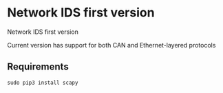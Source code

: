 # Network IDS first version

Network IDS first version

Current version has support for both CAN and Ethernet-layered protocols

## Requirements

``sudo pip3 install scapy``
